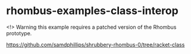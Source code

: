 # rhombus-examples-class-interop

<!> Warning this example requires a patched version of the Rhombus prototype.

https://github.com/samdphillips/shrubbery-rhombus-0/tree/racket-class
